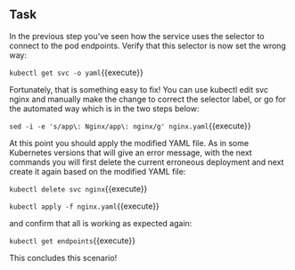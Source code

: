 ## Task
In the previous step you've seen how the service uses the selector to connect to the pod endpoints. Verify that this selector is now set the wrong way:

`kubectl get svc -o yaml`{{execute}}

Fortunately, that is something easy to fix! You can use kubectl edit svc nginx and manually make the change to correct the selector label, or go for the automated way which is in the two steps below:

`sed -i -e 's/app\: Nginx/app\: nginx/g' nginx.yaml`{{execute}}

At this point you should apply the modified YAML file. As in some Kubernetes versions that will give an error message, with the next commands you will first delete the current erroneous deployment and next create it again based on the modified YAML file:

`kubectl delete svc nginx`{{execute}}

`kubectl apply -f nginx.yaml`{{execute}}

and confirm that all is working as expected again:

`kubectl get endpoints`{{execute}}

This concludes this scenario!
